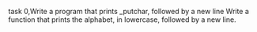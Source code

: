 task 0,Write a program that prints _putchar, followed by a new line
Write a function that prints the alphabet, in lowercase, followed by a new line.


